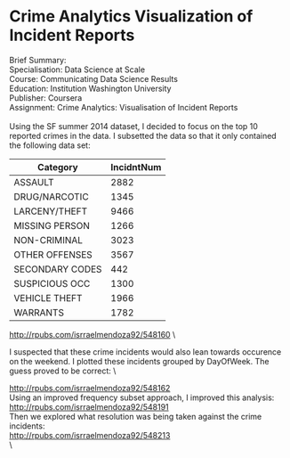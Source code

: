 # Crime Analytics Visualization of Incident Reports

Brief Summary:\
Specialisation:	Data Science at Scale\
Course:	Communicating Data Science Results\
Education: Institution	Washington University\
Publisher:	Coursera\
Assignment:	Crime Analytics: Visualisation of Incident Reports\
\
Using the SF summer 2014 dataset, I decided to focus on the top 10 reported crimes in the data. I subsetted the data so that it only contained the following data set:

|	Category   |  IncidntNum |
|---|---|
|	ASSAULT        |   2882  |
|DRUG/NARCOTIC   |   1345  |
|LARCENY/THEFT   |   9466  |
| MISSING PERSON |   1266  |
| NON-CRIMINAL   |   3023  |
| OTHER OFFENSES |   3567  |
|SECONDARY CODES |   442   |
| SUSPICIOUS OCC |   1300  |
| VEHICLE THEFT  |   1966  |
| WARRANTS       |   1782  |

http://rpubs.com/isrraelmendoza92/548160
\

I suspected that these crime incidents would also lean towards occurence on the weekend. I plotted these incidents grouped by DayOfWeek. The guess proved to be correct:
\

http://rpubs.com/isrraelmendoza92/548162
\
Using an improved frequency subset approach, I improved this analysis:
\
http://rpubs.com/isrraelmendoza92/548191
\
Then we explored what resolution was being taken against the crime incidents:
\
http://rpubs.com/isrraelmendoza92/548213
\
\
